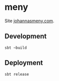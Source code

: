 # meny

Site [johannasmeny.com](https://johannasmeny.com).

## Development

    sbt ~build

## Deployment

    sbt release
